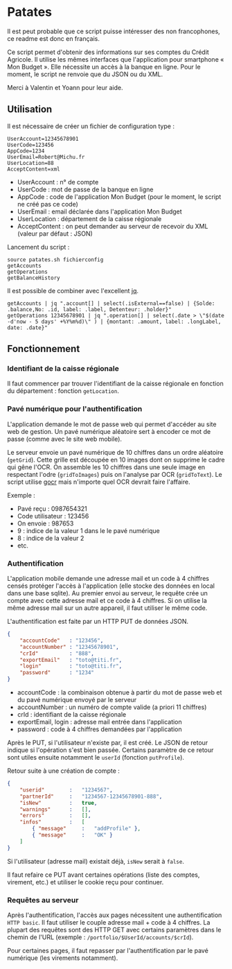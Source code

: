 # Patates

Il est peut probable que ce script puisse intéresser des non francophones, ce readme est donc en français.

Ce script permet d'obtenir des informations sur ses comptes du Crédit Agricole. Il utilise les mêmes interfaces que l'application pour smartphone « Mon Budget ». Elle nécessite un accès à la banque en ligne. Pour le moment, le script ne renvoie que du JSON ou du XML.

Merci à Valentin et Yoann pour leur aide.

## Utilisation

Il est nécessaire de créer un fichier de configuration type :

```
UserAccount=12345678901
UserCode=123456
AppCode=1234
UserEmail=Robert@Michu.fr
UserLocation=88
AcceptContent=xml
```

 - UserAccount : n° de compte
 - UserCode : mot de passe de la banque en ligne
 - AppCode : code de l'application Mon Budget (pour le moment, le script ne créé pas ce code)
 - UserEmail : email déclarée dans l'application Mon Budget
 - UserLocation : département de la caisse régionale
 - AcceptContent : on peut demander au serveur de recevoir du XML (valeur par défaut : JSON)

Lancement du script :

```
source patates.sh fichierconfig
getAccounts
getOperations
getBalanceHistory
```

Il est possible de combiner avec l'excellent [jq](http://stedolan.github.io/jq/manual).

```
getAccounts | jq ".account[] | select(.isExternal==false) | {Solde: .balance,No: .id, label: .label, Detenteur: .holder}"
getOperations 12345678901 | jq ".operation[] | select(.date > \"$(date -d'now - 5 days' +%Y%m%d)\" ) | {montant: .amount, label: .longLabel, date: .date}"

```


## Fonctionnement

### Identifiant de la caisse régionale

Il faut commencer par trouver l'identifiant de la caisse régionale en fonction du département : fonction `getLocation`.


### Pavé numérique pour l'authentification

L'application demande le mot de passe web qui permet d'accéder au site web de gestion. Un pavé numérique aléatoire sert à encoder ce mot de passe (comme avec le site web mobile).

Le serveur envoie un pavé numérique de 10 chiffres dans un ordre aléatoire (`getGrid`). Cette grille est découpée en 10 images dont on supprime le cadre qui gêne l'OCR. On assemble les 10 chiffres dans une seule image en respectant l'odre (`gridToImages`) puis on l'analyse par OCR (`gridToText`). Le script utilise [gocr](http://jocr.sourceforge.net/) mais n'importe quel OCR devrait faire l'affaire.


Exemple :
* Pavé reçu : 0987654321
* Code utilisateur : 123456
* On envoie : 987653
* 9 : indice de la valeur 1 dans le le pavé numérique
* 8 : indice de la valeur 2
* etc.



### Authentification

L'application mobile demande une adresse mail et un code à 4 chiffres censés protéger l'accès à l'application (elle stocke des données en local dans une base sqlite). Au premier envoi au serveur, le requête crée un compte avec cette adresse mail et ce code à 4 chiffres. Si on utilise la même adresse mail sur un autre appareil, il faut utiliser le même code.

L'authentification est faite par un HTTP PUT de données JSON.

```json
{
    "accountCode"   : "123456",
    "accountNumber" : "12345678901",
    "crId"          : "888",
    "exportEmail"   : "toto@titi.fr",
    "login"         : "toto@titi.fr",
    "password"      : "1234"
}
```

* accountCode : la combinaison obtenue à partir du mot de passe web et du pavé numérique envoyé par le serveur
* accountNumber : un numéro de compte valide (a priori 11 chiffres)
* crId : identifiant de la caisse régionale
* exportEmail, login : adresse mail entrée dans l'application
* password : code à 4 chiffres demandées par l'application

Après le PUT, si l'utilisateur n'existe par, il est créé. Le JSON de retour indique si l'opération s'est bien passée. Certains paramètre de ce retour sont utiles ensuite notamment le `userId` (fonction `putProfile`).

Retour suite à une création de compte : 

```json
{
    "userid"        :   "1234567",
    "partnerId"     :   "1234567-12345678901-888",
    "isNew"         :   true,
    "warnings"      :   [],
    "errors"        :   [],
    "infos"         :   [
        { "message"     :   "addProfile" },
        { "message"     :   "OK" }
    ]
}
```

Si l'utilisateur (adresse mail) existait déjà, `isNew` serait à `false`.

Il faut refaire ce PUT avant certaines opérations (liste des comptes, virement, etc.) et utiliser le cookie reçu pour continuer.


### Requêtes au serveur

Après l'authentification, l'accès aux pages nécessitent une authentification `HTTP basic`. Il faut utiliser le couple adresse mail + code à 4 chiffres. La plupart des requêtes sont des HTTP GET avec certains paramètres dans le chemin de l'URL (exemple : `/portfolio/$UserId/accounts/$crId`).

Pour certaines pages, il faut repasser par l'authentification par le pavé numérique (les virements notamment).

